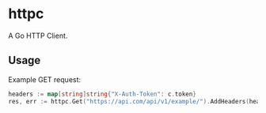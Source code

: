 # httpc

A Go HTTP Client.

## Usage

Example GET request:

```go
headers := map[string]string{"X-Auth-Token": c.token}
res, err := httpc.Get("https://api.com/api/v1/example/").AddHeaders(headers).Do()
```
